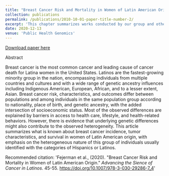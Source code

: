 ```yaml
---
title: "Breast Cancer Risk and Mortality in Women of Latin American Origin"
collection: publications
permalink: /publications/2010-10-01-paper-title-number-2/
excerpt: 'This chapter summarizes works conducted by our group and others on breast cancer risk, characteristics, and survival, in women of Latin American origin, with particular emphasis on observed differences among Latino subgroups.'
date: 2020-12-13
venue: 'Public Health Genomics'
---
```

[Download paper here](http://lizeth-tamayo.github.io/files/Fejerman_bcriskandmortality_advscienceofcancerinlatinos_2020.pdf)

Abstract

Breast cancer is the most common cancer and leading cause of cancer death for Latina women in the United States. Latinos are the fastest-growing minority group in the nation, encompassing individuals from multiple countries and cultures and with a wide range of genetic ancestry influences including Indigenous American, European, African, and to a lesser extent, Asian. Breast cancer risk, characteristics, and outcomes differ between populations and among individuals in the same population group according to nationality, place of birth, and genetic ancestry, with the added intersection of socioeconomic status. Most of the observed differences are explained by barriers in access to health care, lifestyle, and health-related behaviors. However, there is evidence that underlying genetic differences might also contribute to the observed heterogeneity. This article summarizes what is known about breast cancer incidence, tumor characteristics, and survival in women of Latin American origin, with emphasis on the heterogeneous nature of this group of individuals usually identified with the categories of Hispanics or Latinos.


Recommended citation: 'Fejerman et al., (2020). "Breast Cancer Risk and Mortality in Women of Latin American Origin." <i> Advancing the Sience of Cancer in Latinos</i>. 45-55. https://doi.org/10.1007/978-3-030-29286-7_4'
